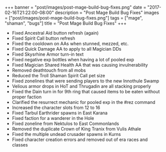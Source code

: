 +++
banner = "post/images/post-mage-build-bug-fixes.png"
date = "2017-02-16T21:22:00-08:00"
description = "Post Mage Build Bug Fixes"
images = ["post/images/post-mage-build-bug-fixes.png"]
tags = ["mage", "shaman", "bugs"]
title = "Post Mage Build Bug Fixes"
+++

* Fixed Ancestral Aid button refresh (again)
* Fixed Spirit Call button refresh
* Fixed the cooldown on AAs when stunned, mezzed, etc.
* Fixed Quick Damage AA to apply to all Magician DDs
* Fixed Skysrhine Armor turn-in text
* Fixed negative exp bottles when having a lot of pooled exp
* Fixed Magician Shared Health AA that was causing invulnerability
* Removed deathtouch from all mobs
* Reduced the Troll Shaman Spirit Call pet size
* Fixed zonelines that were sending players to the new Innothule Swamp 
* Velious armor drops in HoT and Thrugadin are all stacking properly
* Fixed the Dain turn in for 9th ring that caused items to be eaten without proper faction
* Clarified the resurrect mechanic for pooled exp in the #rez command
* Increased the character slots from 12 to 16
* Fixed Tarbul Earthrider spawns in East Karana
* Fixed faction for a wanderer in the Hole
* Fixed zoneline from Nektulos to East Commonlands
* Removed the duplicate Crown of King Tranix from Vulis Athale
* Fixed the multiple undead crusader spawns in Kurns
* Fixed character creation errors and removed out of era races and classes

<!--more-->
